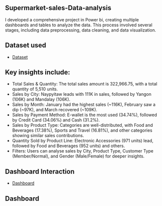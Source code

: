 ## Supermarket-sales-Data-analysis 
I developed a comprehensive project in Power bi, creating multiple dashboards and tables to analyze the data. This process involved several stages, including data preprocessing, data cleaning, and data visualization.

## Dataset used
- <a href="https://github.com/kishoresr22/Supermarket-sales-dashboard/blob/main/supermarket_sales.csv">Dataset</a>

## Key insights include:
- Total Sales & Quantity: The total sales amount is 322,966.75, with a total quantity of 5,510 units.
- Sales by City: Naypyitaw leads with 111K in sales, followed by Yangon (106K) and Mandalay (106K).
- Sales by Month: January had the highest sales (~116K), February saw a dip (~97K), and March recovered (~109K).
- Sales by Payment Method: E-wallet is the most used (34.74%), followed by Credit Card (34.06%) and Cash (31.2%).
- Sales by Product Type: Categories are well-distributed, with Food and Beverages (17.38%), Sports and Travel (16.81%), and other categories showing similar sales contributions.
- Quantity Sold by Product Line: Electronic Accessories (971 units) lead, followed by Food and Beverages (952 units) and others.
- Filters: Users can analyse sales by City, Product Type, Customer Type (Member/Normal), and Gender (Male/Female) for deeper insights.

## Dashboard Interaction
- <a href="https://github.com/kishoresr22/Supermarket-sales-dashboard/blob/main/supermarket%20sales%20dashboard.pbix">Dashboard</a>

## Dashboard


  
  



